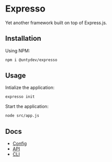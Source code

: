 # Expresso

Yet another framework built on top of Express.js.

## Installation

Using NPM:

```sh
npm i @untydev/expresso
```

## Usage

Intialize the application:

```sh
expresso init
```

Start the application:

```sh
node src/app.js
```

## Docs

- [Config](./doc/config.md)
- [API](./doc/api.md)
- [CLI](./doc/cli.md)